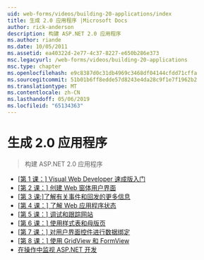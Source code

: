 ```yaml
---
uid: web-forms/videos/building-20-applications/index
title: 生成 2.0 应用程序 |Microsoft Docs
author: rick-anderson
description: 构建 ASP.NET 2.0 应用程序
ms.author: riande
ms.date: 10/05/2011
ms.assetid: ea40322d-2e77-4c37-8227-e650b286e373
msc.legacyurl: /web-forms/videos/building-20-applications
msc.type: chapter
ms.openlocfilehash: e9c8387d0c31db4969c3468df04144cfdd71cffa
ms.sourcegitcommit: 51b01b6ff8edde57d8243e4da28c9f1e7f1962b2
ms.translationtype: MT
ms.contentlocale: zh-CN
ms.lasthandoff: 05/06/2019
ms.locfileid: "65134363"
---
```

# <a name="building-20-applications"></a>生成 2.0 应用程序

> 构建 ASP.NET 2.0 应用程序

- [[第 1 课：] Visual Web Developer 速成版入门](lesson-1-getting-started-with-visual-web-developer-express.md)
- [[第 2 课：] 创建 Web 窗体用户界面](lesson-2-creating-a-web-forms-user-interface.md)
- [[第 3 课:]了解有关事件和回发的更多信息](lesson-3-understanding-more-about-events-and-postback.md)
- [[第 4 课：] 了解 Web 应用程序状态](lesson-4-understanding-web-application-state.md)
- [[第 5 课：] 调试和跟踪网站](lesson-5-debugging-and-tracing-your-website.md)
- [[第 6 课：] 使用样式表和母版页](lesson-6-working-with-stylesheets-and-master-pages.md)
- [[第 7 课：] 对用户界面控件进行数据绑定](lesson-7-databinding-to-user-interface-controls.md)
- [[第 8 课：] 使用 GridView 和 FormView](lesson-8-working-with-the-gridview-and-formview.md)
- [在操作中监视 ASP.NET 开发](watch-aspnet-development-in-action.md)
